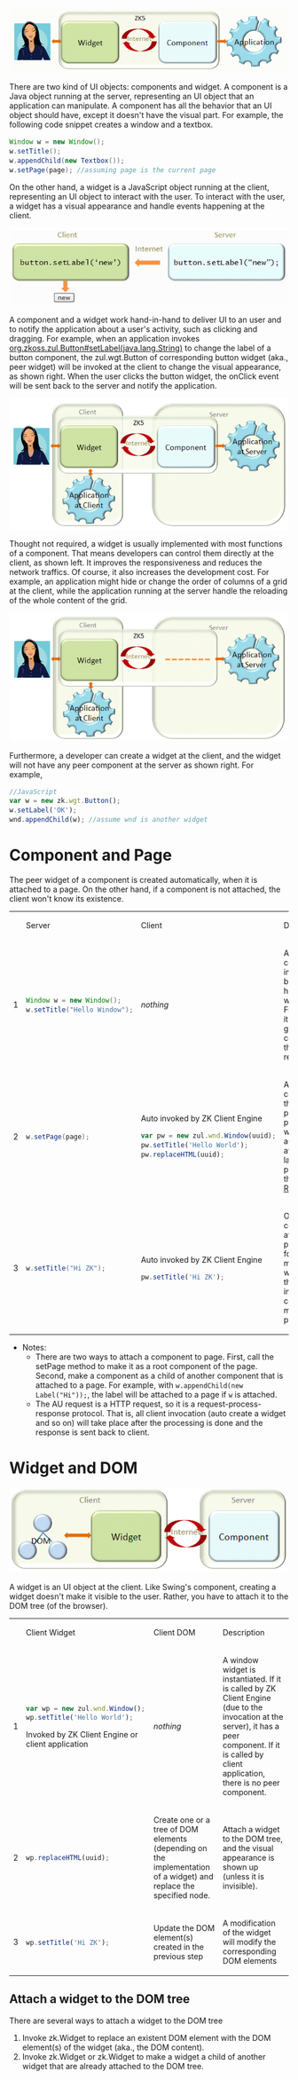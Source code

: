 

![](images/ZKComDevEss_widget_component_application.png)

There are two kind of UI objects: components and widget. A component is
a Java object running at the server, representing an UI object that an
application can manipulate. A component has all the behavior that an UI
object should have, except it doesn't have the visual part. For example,
the following code snippet creates a window and a textbox.

```java
Window w = new Window();
w.setTitle();
w.appendChild(new Textbox());
w.setPage(page); //assuming page is the current page
```

On the other hand, a widget is a JavaScript object running at the
client, representing an UI object to interact with the user. To interact
with the user, a widget has a visual appearance and handle events
happening at the client.

![](images/ChangeLabelFlow.png)

A component and a widget work hand-in-hand to deliver UI to an user and
to notify the application about a user's activity, such as clicking and
dragging. For example, when an application invokes
[org.zkoss.zul.Button#setLabel(java.lang.String)](https://www.zkoss.org/javadoc/latest/zk/org/zkoss/zul/Button.html#setLabel(java.lang.String))
to change the label of a button component, the
<javadoc directory="jsdoc" method="setLabel(_global_.String)">zul.wgt.Button</javadoc>
of corresponding button widget (aka., peer widget) will be invoked at
the client to change the visual appearance, as shown right. When the
user clicks the button widget, the onClick event will be sent back to
the server and notify the application.

![](images/WidgetAndComponent2.png)

Thought not required, a widget is usually implemented with most
functions of a component. That means developers can control them
directly at the client, as shown left. It improves the responsiveness
and reduces the network traffics. Of course, it also increases the
development cost. For example, an application might hide or change the
order of columns of a grid at the client, while the application running
at the server handle the reloading of the whole content of the grid.

![](images/WidgetWithoutComponent.png)

Furthermore, a developer can create a widget at the client, and the
widget will not have any peer component at the server as shown right.
For example,

```javascript
//JavaScript
var w = new zk.wgt.Button();
w.setLabel('OK');
wnd.appendChild(w); //assume wnd is another widget
```

# Component and Page

The peer widget of a component is created automatically, when it is
attached to a page. On the other hand, if a component is not attached,
the client won't know its existence.

<table>
<tbody>
<tr class="odd">
<td></td>
<td><p>Server</p></td>
<td><p>Client</p></td>
<td><p>Description</p></td>
</tr>
<tr class="even">
<td><p>1</p></td>
<td><div class="sourceCode" id="cb1"><pre
class="sourceCode java"><code class="sourceCode java"><span id="cb1-1"><a href="#cb1-1" aria-hidden="true" tabindex="-1"></a><span class="bu">Window</span> w <span class="op">=</span> <span class="kw">new</span> <span class="bu">Window</span><span class="op">();</span></span>
<span id="cb1-2"><a href="#cb1-2" aria-hidden="true" tabindex="-1"></a>w<span class="op">.</span><span class="fu">setTitle</span><span class="op">(</span><span class="st">&quot;Hello Window&quot;</span><span class="op">);</span></span></code></pre></div></td>
<td><p><i>nothing</i></p></td>
<td><p>A Window component is instantiated but it doesn't have the peer
widget. Furthermore, it will be garbage-collected if there is no
reference to it</p></td>
</tr>
<tr class="odd">
<td><p>2</p></td>
<td><div class="sourceCode" id="cb2"><pre
class="sourceCode java"><code class="sourceCode java"><span id="cb2-1"><a href="#cb2-1" aria-hidden="true" tabindex="-1"></a>w<span class="op">.</span><span class="fu">setPage</span><span class="op">(</span>page<span class="op">);</span></span></code></pre></div></td>
<td><p>Auto invoked by ZK Client Engine</p>
<div class="sourceCode" id="cb3"><pre
class="sourceCode javascript"><code class="sourceCode javascript"><span id="cb3-1"><a href="#cb3-1" aria-hidden="true" tabindex="-1"></a><span class="kw">var</span> pw <span class="op">=</span> <span class="kw">new</span> zul<span class="op">.</span><span class="at">wnd</span><span class="op">.</span><span class="fu">Window</span>(uuid)<span class="op">;</span></span>
<span id="cb3-2"><a href="#cb3-2" aria-hidden="true" tabindex="-1"></a>pw<span class="op">.</span><span class="fu">setTitle</span>(<span class="st">&#39;Hello World&#39;</span>)<span class="op">;</span></span>
<span id="cb3-3"><a href="#cb3-3" aria-hidden="true" tabindex="-1"></a>pw<span class="op">.</span><span class="fu">replaceHTML</span>(uuid)<span class="op">;</span></span></code></pre></div></td>
<td><p>Attach the component to the specified page, and a peer widget
will be created automatically at the client later (after processing the
<a href="{{site.baseurl}}/zk_client_side_ref/communication/au_requests"
title="wikilink">AU Requests</a>).</p></td>
</tr>
<tr class="even">
<td><p>3</p></td>
<td><div class="sourceCode" id="cb4"><pre
class="sourceCode java"><code class="sourceCode java"><span id="cb4-1"><a href="#cb4-1" aria-hidden="true" tabindex="-1"></a>w<span class="op">.</span><span class="fu">setTitle</span><span class="op">(</span><span class="st">&quot;Hi ZK&quot;</span><span class="op">);</span></span></code></pre></div></td>
<td><p>Auto invoked by ZK Client Engine</p>
<div class="sourceCode" id="cb5"><pre
class="sourceCode javascript"><code class="sourceCode javascript"><span id="cb5-1"><a href="#cb5-1" aria-hidden="true" tabindex="-1"></a>pw<span class="op">.</span><span class="fu">setTitle</span>(<span class="st">&#39;Hi ZK&#39;</span>)<span class="op">;</span></span></code></pre></div></td>
<td><p>Once a component is attached to a page, any following
modification will be sent to the client and invoke the corresponding
method of the peer widget.</p></td>
</tr>
</tbody>
</table>

- Notes:
  - There are two ways to attach a component to page. First, call the
    setPage method to make it as a root component of the page. Second,
    make a component as a child of another component that is attached to
    a page. For example, with `w.appendChild(new Label("Hi"));`, the
    label will be attached to a page if `w` is attached.
  - The AU request is a HTTP request, so it is a
    request-process-response protocol. That is, all client invocation
    (auto create a widget and so on) will take place after the
    processing is done and the response is sent back to client.

# Widget and DOM

![](images/WidgetComponentDOM.png)

A widget is an UI object at the client. Like Swing's component, creating
a widget doesn't make it visible to the user. Rather, you have to attach
it to the DOM tree (of the browser).

<table>
<tbody>
<tr class="odd">
<td></td>
<td><p>Client Widget</p></td>
<td><p>Client DOM</p></td>
<td><p>Description</p></td>
</tr>
<tr class="even">
<td><p>1</p></td>
<td><div class="sourceCode" id="cb1"><pre
class="sourceCode javascript"><code class="sourceCode javascript"><span id="cb1-1"><a href="#cb1-1" aria-hidden="true" tabindex="-1"></a><span class="kw">var</span> wp <span class="op">=</span> <span class="kw">new</span> zul<span class="op">.</span><span class="at">wnd</span><span class="op">.</span><span class="fu">Window</span>()<span class="op">;</span></span>
<span id="cb1-2"><a href="#cb1-2" aria-hidden="true" tabindex="-1"></a>wp<span class="op">.</span><span class="fu">setTitle</span>(<span class="st">&#39;Hello World&#39;</span>)<span class="op">;</span></span></code></pre></div>
<p>Invoked by ZK Client Engine or client application</p></td>
<td><p><i>nothing</i></p></td>
<td><p>A window widget is instantiated. If it is called by ZK Client
Engine (due to the invocation at the server), it has a peer component.
If it is called by client application, there is no peer
component.</p></td>
</tr>
<tr class="odd">
<td><p>2</p></td>
<td><div class="sourceCode" id="cb2"><pre
class="sourceCode javascript"><code class="sourceCode javascript"><span id="cb2-1"><a href="#cb2-1" aria-hidden="true" tabindex="-1"></a>wp<span class="op">.</span><span class="fu">replaceHTML</span>(uuid)<span class="op">;</span></span></code></pre></div></td>
<td><p>Create one or a tree of DOM elements (depending on the
implementation of a widget) and replace the specified node.</p></td>
<td><p>Attach a widget to the DOM tree, and the visual appearance is
shown up (unless it is invisible).</p></td>
</tr>
<tr class="even">
<td><p>3</p></td>
<td><div class="sourceCode" id="cb3"><pre
class="sourceCode javascript"><code class="sourceCode javascript"><span id="cb3-1"><a href="#cb3-1" aria-hidden="true" tabindex="-1"></a>wp<span class="op">.</span><span class="fu">setTitle</span>(<span class="st">&#39;Hi ZK&#39;</span>)<span class="op">;</span></span></code></pre></div></td>
<td><p>Update the DOM element(s) created in the previous step</p></td>
<td><p>A modification of the widget will modify the corresponding DOM
elements</p></td>
</tr>
</tbody>
</table>

## Attach a widget to the DOM tree

There are several ways to attach a widget to the DOM tree

1.  Invoke
    <javadoc directory="jsdoc" method="replaceHTML(zk.Object, zk.Desktop, zk.Skipper)">zk.Widget</javadoc>
    to replace an existent DOM element with the DOM element(s) of the
    widget (aka., the DOM content).
2.  Invoke
    <javadoc directory="jsdoc" method="appendChild(zk.Widget)">zk.Widget</javadoc>
    or
    <javadoc directory="jsdoc" method="insertBefore(zk.Widget, zk.Widget)">zk.Widget</javadoc>
    to make a widget a child of another widget that are already attached
    to the DOM tree.


